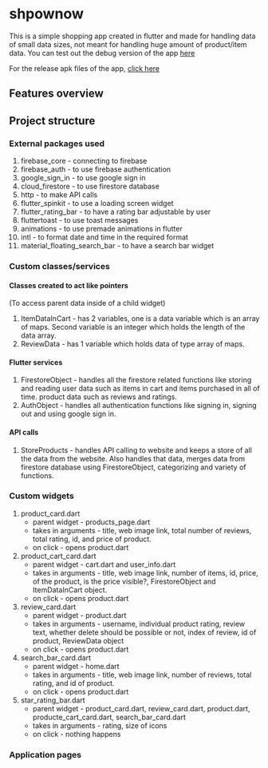 # shpownow
 This is a simple shopping app created in flutter and made for handling data of small data sizes, not meant for handling huge amount of product/item data. You can test out the debug version of the app [here](https://appetize.io/app/c9dhavkpzdg34yw17wb0b82pfg?device=nexus5&scale=75&orientation=portrait&osVersion=8.1)
 
 
For the release apk files of the app, [click here](https://github.com/TheRandomizer7/shpownow/tree/master/release)

## Features overview
 
## Project structure
### External packages used
1) firebase_core - connecting to firebase
2) firebase_auth - to use firebase authentication
3) google_sign_in - to use google sign in
5) cloud_firestore - to use firestore database
6) http - to make API calls
7) flutter_spinkit - to use a loading screen widget
8) flutter_rating_bar - to have a rating bar adjustable by user
9) fluttertoast - to use toast messages
10) animations - to use premade animations in flutter
11) intl - to format date and time in the required format
12) material_floating_search_bar - to have a search bar widget
### Custom classes/services
#### Classes created to act like pointers
(To access parent data inside of a child widget)  
1) ItemDataInCart - has 2 variables, one is a data variable which is an array of maps. Second variable is an integer which holds the length of the data array.
2) ReviewData - has 1 variable which holds data of type array of maps.
#### Flutter services
1) FirestoreObject - handles all the firestore related functions like storing and reading user data such as items in cart and items purchased in all of time. product data such as reviews and ratings.
2) AuthObject - handles all authentication functions like signing in, signing out and using google sign in.
#### API calls
1) StoreProducts - handles API calling to website and keeps a store of all the data from the website. Also handles that data, merges data from firestore database using FirestoreObject, categorizing and variety of functions.
### Custom widgets
1) product_card.dart
    * parent widget - products_page.dart
    * takes in arguments - title, web image link, total number of reviews, total rating, id, and price of product.
    * on click - opens product.dart
2) product_cart_card.dart
    * parent widget - cart.dart and user_info.dart
    * takes in arguments - title, web image link, number of items, id, price, of the product, is the price visible?, FirestoreObject and ItemDataInCart object.
    * on click - opens product.dart
3) review_card.dart
    * parent widget - product.dart
    * takes in arguments - username, individual product rating, review text, whether delete should be possible or not, index of review, id of product, ReviewData object
    * on click - opens product.dart
4) search_bar_card.dart
    * parent widget - home.dart
    * takes in arguments - title, web image link, number of reviews, total rating, and id of product.
    * on click - opens product.dart
5) star_rating_bar.dart
    * parent widget - product_card.dart, review_card.dart, product.dart, producte_cart_card.dart, search_bar_card.dart
    * takes in arguments - rating, size of icons
    * on click - nothing happens
### Application pages
